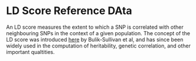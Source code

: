 # LD Score Reference DAta
An LD score measures the extent to which a SNP is correlated with other neighbouring SNPs in the context of a given population.
The concept of the LD score was introduced [here](https://pmc.ncbi.nlm.nih.gov/articles/PMC4495769/pdf/nihms683841.pdf) by Bulik-Sullivan et al, and has since been widely used in the computation of heritability, genetic correlation, and other important qualtities.  
